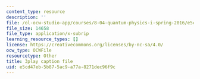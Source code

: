 ```yaml
---
content_type: resource
description: ''
file: /ol-ocw-studio-app/courses/8-04-quantum-physics-i-spring-2016/e5cd47eb5b875ac9a77a8271dec96f9c_CR-eOhdxbes.vtt
file_size: 14658
file_type: application/x-subrip
learning_resource_types: []
license: https://creativecommons.org/licenses/by-nc-sa/4.0/
ocw_type: OCWFile
resourcetype: Other
title: 3play caption file
uid: e5cd47eb-5b87-5ac9-a77a-8271dec96f9c
---
```

